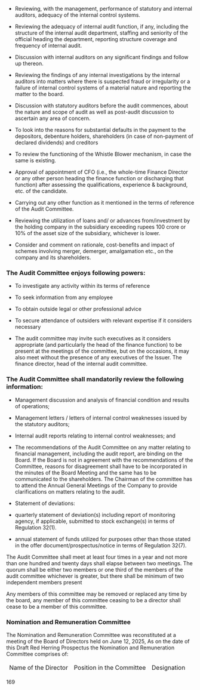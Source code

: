 * Reviewing, with the management, performance of statutory and internal auditors, adequacy of the internal control systems.

* Reviewing the adequacy of internal audit function, if any, including the structure of the internal audit department, staffing and seniority of the official heading the department, reporting structure coverage and frequency of internal audit.

* Discussion with internal auditors on any significant findings and follow up thereon.

* Reviewing the findings of any internal investigations by the internal auditors into matters where there is suspected fraud or irregularity or a failure of internal control systems of a material nature and reporting the matter to the board.

* Discussion with statutory auditors before the audit commences, about the nature and scope of audit as well as post-audit discussion to ascertain any area of concern.

* To look into the reasons for substantial defaults in the payment to the depositors, debenture holders, shareholders (in case of non-payment of declared dividends) and creditors

* To review the functioning of the Whistle Blower mechanism, in case the same is existing.

* Approval of appointment of CFO (i.e., the whole-time Finance Director or any other person heading the finance function or discharging that function) after assessing the qualifications, experience & background, etc. of the candidate.

* Carrying out any other function as it mentioned in the terms of reference of the Audit Committee.

* Reviewing the utilization of loans and/ or advances from/investment by the holding company in the subsidiary exceeding rupees 100 crore or 10% of the asset size of the subsidiary, whichever is lower.

* Consider and comment on rationale, cost-benefits and impact of schemes involving merger, demerger, amalgamation etc., on the company and its shareholders.

### The Audit Committee enjoys following powers:

* To investigate any activity within its terms of reference

* To seek information from any employee

* To obtain outside legal or other professional advice

* To secure attendance of outsiders with relevant expertise if it considers necessary

* The audit committee may invite such executives as it considers appropriate (and particularly the head of the finance function) to be present at the meetings of the committee, but on the occasions, it may also meet without the presence of any executives of the Issuer. The finance director, head of the internal audit committee.

### The Audit Committee shall mandatorily review the following information:

* Management discussion and analysis of financial condition and results of operations;

* Management letters / letters of internal control weaknesses issued by the statutory auditors;

* Internal audit reports relating to internal control weaknesses; and

* The recommendations of the Audit Committee on any matter relating to financial management, including the audit report, are binding on the Board. If the Board is not in agreement with the recommendations of the Committee, reasons for disagreement shall have to be incorporated in the minutes of the Board Meeting and the same has to be communicated to the shareholders. The Chairman of the committee has to attend the Annual General Meetings of the Company to provide clarifications on matters relating to the audit.

* Statement of deviations:

- quarterly statement of deviation(s) including report of monitoring agency, if applicable, submitted to stock exchange(s) in terms of Regulation 32(1).

- annual statement of funds utilized for purposes other than those stated in the offer document/prospectus/notice in terms of Regulation 32(7).

The Audit Committee shall meet at least four times in a year and not more than one hundred and twenty days shall elapse between two meetings. The quorum shall be either two members or one third of the members of the audit committee whichever is greater, but there shall be minimum of two independent members present

Any members of this committee may be removed or replaced any time by the board, any member of this committee ceasing to be a director shall cease to be a member of this committee.

### Nomination and Remuneration Committee

The Nomination and Remuneration Committee was reconstituted at a meeting of the Board of Directors held on June 12, 2025, As on the date of this Draft Red Herring Prospectus the Nomination and Remuneration Committee comprises of:

<table><thead><tr><td>Name of the Director</td><td>Position in the Committee</td><td>Designation</td></tr></thead></table>

169
